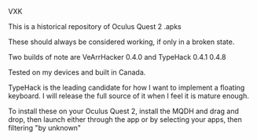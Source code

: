 VXK

This is a historical repository of
Oculus Quest 2 .apks

These should always be considered working, if only in a broken state.

Two builds of note are VeArrHacker 0.4.0 and TypeHack 0.4.1 0.4.8

Tested on my devices and built in Canada.

TypeHack is the leading candidate for how I want to implement a 
floating keyboard. I will release the full source of it when I 
feel it is mature enough.

To install these on your Oculus Quest 2, install the MQDH and 
drag and drop, then launch either through the app or by
selecting your apps, then filtering "by unknown"